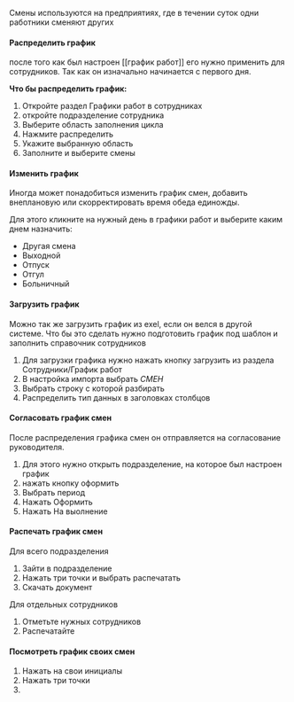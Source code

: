 Смены используются на предприятиях, где в течении суток одни работники сменяют других


#### Распределить график
после того как был настроен [[график работ]] его нужно применить для сотрудников. Так как он изначально начинается с первого дня.

**Что бы распределить график:**
1. Откройте раздел Графики работ в сотрудниках
2. откройте подразделение сотрудника
3. Выберите область заполнения цикла
4. Нажмите распределить
5. Укажите выбранную область
6. Заполните и выберите смены

#### Изменить график
Иногда может понадобиться изменить график смен, добавить внеплановую или скорректировать время обеда единожды.

Для этого кликните на нужный день в графики работ и выберите каким днем назначить:
- Другая смена
- Выходной
- Отпуск
- Отгул
- Больничный

#### Загрузить график
Можно так же загрузить график из exel, если он велся в другой системе.
Что бы это сделать нужно подготовить график под шаблон и заполнить справочник сотрудников

1. Для загрузки графика нужно нажать кнопку загрузить из раздела Сотрудники/График работ
2. В настройка импорта выбрать _СМЕН_
3. Выбрать строку с которой разбирать
4. Распределить тип данных в заголовках столбцов

#### Согласовать график смен
После распределения графика смен он отправляется на согласование руководителя.

1. Для этого нужно открыть подразделение, на которое был настроен график 
2. нажать кнопку оформить
3. Выбрать период
4. Нажать Оформить
5. Нажать На выолнение

#### Распечать график смен
Для всего подразделения
1. Зайти в подразделение 
2. Нажать три точки и выбрать распечатать
3. Скачать документ

Для отдельных сотрудников
1. Отметьте нужных сотрудников
2. Распечатайте

#### Посмотреть график своих смен
1. Нажать на свои инициалы 
2. Нажать три точки 
3. 